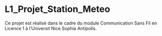 # L1_Projet_Station_Meteo
Ce projet est réalisé dans le cadre du module Communication Sans Fil en Licence 1 à l’Universit
Nice Sophia Antipolis.
